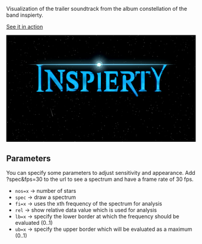 Visualization of the trailer soundtrack from the album constellation of the band inspierty.

[See it in action](https://enc-ee.github.io/inspierty-constellation-trailer-visualization/dist/)

![Screenshot](screenshot.png)

## Parameters
You can specify some parameters to adjust sensitivity and appearance.
Add ?spec&fps=30 to the url to see a spectrum and have a frame rate of 30 fps.

- `nos=x` -> number of stars
- `spec` -> draw a spectrum
- `fi=x` -> uses the xth frequency of the spectrum for analysis
- `rel` -> show relative data value which is used for analysis
- `lb=x` -> specify the lower border at which the frequency should be evaluated (0..1)
- `ub=x` -> specify the upper border which will be evaluated as a maximum (0..1)